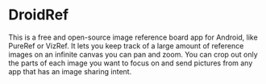 # DroidRef

This is a free and open-source image reference board app for Android, like PureRef or VizRef. It lets you keep track of a large amount of reference images on an infinite canvas you can pan and  zoom. You can crop out only the parts of each image you want to focus on and send pictures from any app that has an image sharing intent.